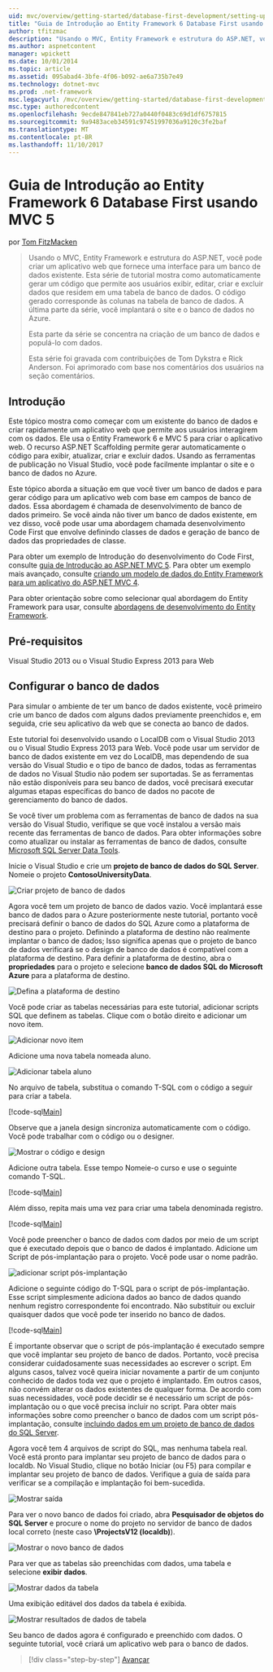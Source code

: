```yaml
---
uid: mvc/overview/getting-started/database-first-development/setting-up-database
title: "Guia de Introdução ao Entity Framework 6 Database First usando MVC 5 | Microsoft Docs"
author: tfitzmac
description: "Usando o MVC, Entity Framework e estrutura do ASP.NET, você pode criar um aplicativo web que fornece uma interface para um banco de dados existente. Este tutorial série..."
ms.author: aspnetcontent
manager: wpickett
ms.date: 10/01/2014
ms.topic: article
ms.assetid: 095abad4-3bfe-4f06-b092-ae6a735b7e49
ms.technology: dotnet-mvc
ms.prod: .net-framework
msc.legacyurl: /mvc/overview/getting-started/database-first-development/setting-up-database
msc.type: authoredcontent
ms.openlocfilehash: 9ecde847841eb727a0440f0483c69d1df6757815
ms.sourcegitcommit: 9a9483aceb34591c97451997036a9120c3fe2baf
ms.translationtype: MT
ms.contentlocale: pt-BR
ms.lasthandoff: 11/10/2017
---
```

<a name="getting-started-with-entity-framework-6-database-first-using-mvc-5"></a>Guia de Introdução ao Entity Framework 6 Database First usando MVC 5
====================
por [Tom FitzMacken](https://github.com/tfitzmac)

> Usando o MVC, Entity Framework e estrutura do ASP.NET, você pode criar um aplicativo web que fornece uma interface para um banco de dados existente. Esta série de tutorial mostra como automaticamente gerar um código que permite aos usuários exibir, editar, criar e excluir dados que residem em uma tabela de banco de dados. O código gerado corresponde às colunas na tabela de banco de dados. A última parte da série, você implantará o site e o banco de dados no Azure.
> 
> Esta parte da série se concentra na criação de um banco de dados e populá-lo com dados.
> 
> Esta série foi gravada com contribuições de Tom Dykstra e Rick Anderson. Foi aprimorado com base nos comentários dos usuários na seção comentários.


## <a name="introduction"></a>Introdução

Este tópico mostra como começar com um existente do banco de dados e criar rapidamente um aplicativo web que permite aos usuários interagirem com os dados. Ele usa o Entity Framework 6 e MVC 5 para criar o aplicativo web. O recurso ASP.NET Scaffolding permite gerar automaticamente o código para exibir, atualizar, criar e excluir dados. Usando as ferramentas de publicação no Visual Studio, você pode facilmente implantar o site e o banco de dados no Azure.

Este tópico aborda a situação em que você tiver um banco de dados e para gerar código para um aplicativo web com base em campos de banco de dados. Essa abordagem é chamada de desenvolvimento de banco de dados primeiro. Se você ainda não tiver um banco de dados existente, em vez disso, você pode usar uma abordagem chamada desenvolvimento Code First que envolve definindo classes de dados e geração de banco de dados das propriedades de classe.

Para obter um exemplo de Introdução do desenvolvimento do Code First, consulte [guia de Introdução ao ASP.NET MVC 5](../introduction/getting-started.md). Para obter um exemplo mais avançado, consulte [criando um modelo de dados do Entity Framework para um aplicativo do ASP.NET MVC 4](../getting-started-with-ef-using-mvc/creating-an-entity-framework-data-model-for-an-asp-net-mvc-application.md).

Para obter orientação sobre como selecionar qual abordagem do Entity Framework para usar, consulte [abordagens de desenvolvimento do Entity Framework](https://msdn.microsoft.com/en-us/library/ms178359.aspx#dbfmfcf).

## <a name="prerequisites"></a>Pré-requisitos

Visual Studio 2013 ou o Visual Studio Express 2013 para Web

## <a name="set-up-the-database"></a>Configurar o banco de dados

Para simular o ambiente de ter um banco de dados existente, você primeiro crie um banco de dados com alguns dados previamente preenchidos e, em seguida, crie seu aplicativo da web que se conecta ao banco de dados.

Este tutorial foi desenvolvido usando o LocalDB com o Visual Studio 2013 ou o Visual Studio Express 2013 para Web. Você pode usar um servidor de banco de dados existente em vez do LocalDB, mas dependendo de sua versão do Visual Studio e o tipo de banco de dados, todas as ferramentas de dados no Visual Studio não podem ser suportadas. Se as ferramentas não estão disponíveis para seu banco de dados, você precisará executar algumas etapas específicas do banco de dados no pacote de gerenciamento do banco de dados.

Se você tiver um problema com as ferramentas de banco de dados na sua versão do Visual Studio, verifique se que você instalou a versão mais recente das ferramentas de banco de dados. Para obter informações sobre como atualizar ou instalar as ferramentas de banco de dados, consulte [Microsoft SQL Server Data Tools](https://msdn.microsoft.com/en-us/data/hh297027).

Inicie o Visual Studio e crie um **projeto de banco de dados do SQL Server**. Nomeie o projeto **ContosoUniversityData**.

![Criar projeto de banco de dados](setting-up-database/_static/image1.png)

Agora você tem um projeto de banco de dados vazio. Você implantará esse banco de dados para o Azure posteriormente neste tutorial, portanto você precisará definir o banco de dados do SQL Azure como a plataforma de destino para o projeto. Definindo a plataforma de destino não realmente implantar o banco de dados; Isso significa apenas que o projeto de banco de dados verificará se o design de banco de dados é compatível com a plataforma de destino. Para definir a plataforma de destino, abra o **propriedades** para o projeto e selecione **banco de dados SQL do Microsoft Azure** para a plataforma de destino.

![Defina a plataforma de destino](setting-up-database/_static/image2.png)

Você pode criar as tabelas necessárias para este tutorial, adicionar scripts SQL que definem as tabelas. Clique com o botão direito e adicionar um novo item.

![Adicionar novo item](setting-up-database/_static/image3.png)

Adicione uma nova tabela nomeada aluno.

![Adicionar tabela aluno](setting-up-database/_static/image4.png)

No arquivo de tabela, substitua o comando T-SQL com o código a seguir para criar a tabela.

[!code-sql[Main](setting-up-database/samples/sample1.sql)]

Observe que a janela design sincroniza automaticamente com o código. Você pode trabalhar com o código ou o designer.

![Mostrar o código e design](setting-up-database/_static/image5.png)

Adicione outra tabela. Esse tempo Nomeie-o curso e use o seguinte comando T-SQL.

[!code-sql[Main](setting-up-database/samples/sample2.sql)]

Além disso, repita mais uma vez para criar uma tabela denominada registro.

[!code-sql[Main](setting-up-database/samples/sample3.sql)]

Você pode preencher o banco de dados com dados por meio de um script que é executado depois que o banco de dados é implantado. Adicione um Script de pós-implantação para o projeto. Você pode usar o nome padrão.

![adicionar script pós-implantação](setting-up-database/_static/image6.png)

Adicione o seguinte código do T-SQL para o script de pós-implantação. Esse script simplesmente adiciona dados ao banco de dados quando nenhum registro correspondente foi encontrado. Não substituir ou excluir quaisquer dados que você pode ter inserido no banco de dados.

[!code-sql[Main](setting-up-database/samples/sample4.sql)]

É importante observar que o script de pós-implantação é executado sempre que você implantar seu projeto de banco de dados. Portanto, você precisa considerar cuidadosamente suas necessidades ao escrever o script. Em alguns casos, talvez você queira iniciar novamente a partir de um conjunto conhecido de dados toda vez que o projeto é implantado. Em outros casos, não convém alterar os dados existentes de qualquer forma. De acordo com suas necessidades, você pode decidir se é necessário um script de pós-implantação ou o que você precisa incluir no script. Para obter mais informações sobre como preencher o banco de dados com um script pós-implantação, consulte [incluindo dados em um projeto de banco de dados do SQL Server](https://blogs.msdn.com/b/ssdt/archive/2012/02/02/including-data-in-an-sql-server-database-project.aspx).

Agora você tem 4 arquivos de script do SQL, mas nenhuma tabela real. Você está pronto para implantar seu projeto de banco de dados para o localdb. No Visual Studio, clique no botão Iniciar (ou F5) para compilar e implantar seu projeto de banco de dados. Verifique a guia de saída para verificar se a compilação e implantação foi bem-sucedida.

![Mostrar saída](setting-up-database/_static/image7.png)

Para ver o novo banco de dados foi criado, abra **Pesquisador de objetos do SQL Server** e procure o nome do projeto no servidor de banco de dados local correto (neste caso **\ProjectsV12 (localdb)**).

![Mostrar o novo banco de dados](setting-up-database/_static/image8.png)

Para ver que as tabelas são preenchidas com dados, uma tabela e selecione **exibir dados**.

![Mostrar dados da tabela](setting-up-database/_static/image9.png)

Uma exibição editável dos dados da tabela é exibida.

![Mostrar resultados de dados de tabela](setting-up-database/_static/image10.png)

Seu banco de dados agora é configurado e preenchido com dados. O seguinte tutorial, você criará um aplicativo web para o banco de dados.

>[!div class="step-by-step"]
[Avançar](creating-the-web-application.md)
